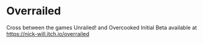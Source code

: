 # Overrailed
 Cross between the games Unrailed! and Overcooked
 Initial Beta available at https://nick-will.itch.io/overrailed
